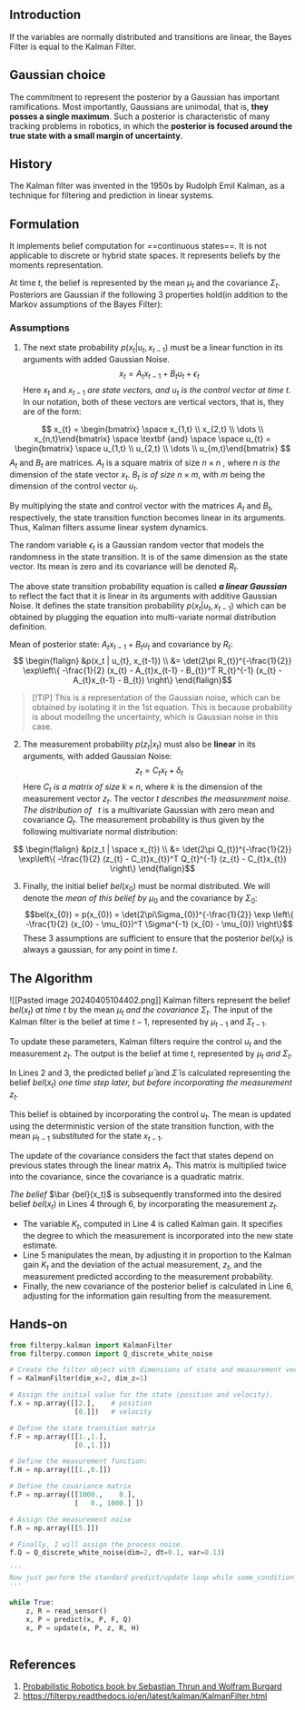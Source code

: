 ## Introduction
If the variables are normally distributed and transitions are linear, the Bayes Filter is equal to the Kalman Filter.
## Gaussian choice
The commitment to represent the posterior by a Gaussian has important ramifications. Most importantly, Gaussians are unimodal, that is, **they posses a single maximum**. Such a posterior is characteristic of many tracking problems in robotics, in which the **posterior is focused around the true state with a small margin of uncertainty**.
## History
The Kalman filter was invented in the 1950s by Rudolph Emil Kalman, as a 
technique for filtering and prediction in linear systems.
## Formulation
It implements belief computation for ==continuous states==. It is not applicable to discrete or hybrid state spaces. It represents beliefs by the moments representation. 

At time $t$, the belief is represented by the mean $\mu_t$ and the covariance $\Sigma_t$. Posteriors are Gaussian if the following 3 properties hold(in addition to the Markov assumptions of the Bayes Filter):
### Assumptions
1. The next state probability $p(x_{t}|u_{t}, x_{t-1})$ must be a linear function in its arguments with added Gaussian Noise. $$x_{t} = A_{t}x_{t-1} + B_{t}u_{t} + \epsilon_{t} $$
Here $x_t$ and $x_{t-1}$ _are state vectors, and $u_t$  is the control vector at time_ $t$. In our
notation, both of these vectors are vertical vectors, that is, they are of the form:

$$ x_{t} = \begin{bmatrix} \space x_{1,t} \\ x_{2,t} \\ \dots \\ x_{n,t}\end{bmatrix} \space \textbf {and} \space \space u_{t} = \begin{bmatrix} \space u_{1,t} \\ u_{2,t} \\ \dots \\ u_{m,t}\end{bmatrix} $$
$A_t$ and $B_t$ are matrices. $A_t$ is a square matrix of size  $n\times n$ , where  $n$ _is the_
dimension of the state vector  $x_t$. $B_t$ _is of size_ $n \times m$, with $m$ being the dimension of the control vector $u_t$. 

 By multiplying the state and control vector with the matrices $A_t$  and $B_t$, respectively, the state transition function becomes linear in its arguments. 
 Thus, Kalman filters assume linear system dynamics. 
 
 The random variable $\epsilon_t$ is a Gaussian random vector that models the randomness in the state transition. It is of the same dimension as the state vector. Its mean is zero and its covariance will be denoted $R_t$. 

The above state transition probability equation is called _**a linear Gaussian**_ to reflect the fact that it is linear in its arguments with additive Gaussian Noise. It defines the state transition probability $p(x_t | u_{t}, x_{t-1})$ which can be obtained by plugging the equation into multi-variate normal distribution definition.

Mean of posterior state: $A_{t}x_{t-1} + B_{t}u_{t}$ and covariance by $R_t$:
$$ \begin{flalign}
&p(x_t | u_{t}, x_{t-1}) \\
&= \det(2\pi R_{t})^{-\frac{1}{2}} \exp\left\{ -\frac{1}{2} (x_{t} - A_{t}x_{t-1} - B_{t})^T R_{t}^{-1} (x_{t} - A_{t}x_{t-1} - B_{t}) \right\}
\end{flalign}$$
>[!TIP] This is a representation of the Gaussian noise, which can be obtained by isolating it in the 1st equation. This is because probability is about modelling the uncertainty, which is Gaussian noise in this case. 

2. The measurement probability $p(z_{t}|x_{t})$ must also be **linear** in its arguments, with added Gaussian Noise: $$z_{t} = C_{t}x_{t} + \delta_{t}$$
Here $C_t$ _is a matrix of size_ $k \times n$, where  $k$  is the dimension of the measurement vector $z_t$. The vector $t$ _describes the measurement noise. The distribution of_  $t$
is a multivariate Gaussian with zero mean and covariance $Q_t$. The measurement
probability is thus given by the following multivariate normal distribution:

$$ \begin{flalign}
&p(z_t | \space x_{t}) \\
&= \det(2\pi Q_{t})^{-\frac{1}{2}} \exp\left\{ -\frac{1}{2} (z_{t} - C_{t}x_{t})^T Q_{t}^{-1} (z_{t} - C_{t}x_{t}) \right\}
\end{flalign}$$

3. Finally, the initial belief $bel(x_0)$ must be normal distributed. We will denote the _mean of this belief by_ $\mu_0$  and the covariance by $\Sigma_{0}$: 
$$bel(x_{0}) = p(x_{0}) = \det(2\pi\Sigma_{0})^{-\frac{1}{2}} \exp \left\{  -\frac{1}{2} (x_{0} - \mu_{0})^T \Sigma^{-1} (x_{0} - \mu_{0}) \right\}$$
These 3 assumptions are sufficient to ensure that the posterior $bel(x_t)$ is always a gaussian, for any point in time $t$. 

## The Algorithm

![[Pasted image 20240405104402.png]]
Kalman filters represent the belief $bel(x_t)$ _at time_ $t$ by the mean $\mu_{t}$ _and the covariance_ $\Sigma_t$. The input of the Kalman filter is the belief at time $t-1$, represented by $\mu_{t-1}$  and $\Sigma_{t-1}$.

To update these parameters, Kalman filters require the control  $u_t$ and the measurement $z_t$. The output is the belief at time $t$, represented by $\mu_t$ _and_  $\Sigma_t$.

In Lines 2 and 3, the predicted belief $\bar \mu$ and $\bar\Sigma$ is calculated representing the belief $bel(x_t)$ _one time step later, but before incorporating the measurement_ $z_t$. 

This belief is obtained by incorporating the control $u_t$. The mean is updated using the deterministic version of the state transition function, with the mean $\mu_{t-1}$  substituted for the state $x_{t-1}$. 

The update of the covariance considers the fact that states depend on
previous states through the linear matrix $A_t$. This matrix is multiplied twice into the covariance, since the covariance is a quadratic matrix.

_The belief_ $\bar {bel}(x_t)$ is subsequently transformed into the desired belief $bel(x_t)$ in Lines 4 through 6, by incorporating the measurement $z_t$. 

- The variable $K_t$, computed in Line 4 is called Kalman gain. It specifies the degree to which the measurement is incorporated into the new state estimate. 
- Line 5 manipulates the mean, by adjusting it in proportion to the Kalman gain $K_{t}$ and the deviation of the actual measurement, $z_t$, and the measurement predicted according to the measurement probability.
- Finally, the new covariance of the posterior belief is calculated in Line 6, adjusting for the information gain resulting from the measurement.

## Hands-on
```Python
from filterpy.kalman import KalmanFilter
from filterpy.common import Q_discrete_white_noise

# Create the filter object with dimensions of state and measurement vectors.
f = KalmanFilter(dim_x=2, dim_z=1)

# Assign the initial value for the state (position and velocity).
f.x = np.array([[2.],    # position
                [0.]])   # velocity

# Define the state transition matrix
f.F = np.array([[1.,1.],
                [0.,1.]])

# Define the measurement function:
f.H = np.array([[1.,0.]])

# Define the covariance matrix
f.P = np.array([[1000.,    0.],
                [   0., 1000.] ])

# Assign the measurement noise
f.R = np.array([[5.]])

# Finally, I will assign the process noise.
f.Q = Q_discrete_white_noise(dim=2, dt=0.1, var=0.13)

'''
Now just perform the standard predict/update loop while some_condition_is_true:
'''

while True:
    z, R = read_sensor()
    x, P = predict(x, P, F, Q)
    x, P = update(x, P, z, R, H)
    
```

## References
1. [Probabilistic Robotics book by Sebastian Thrun and Wolfram Burgard](http://www.probabilistic-robotics.org/)
2. https://filterpy.readthedocs.io/en/latest/kalman/KalmanFilter.html

